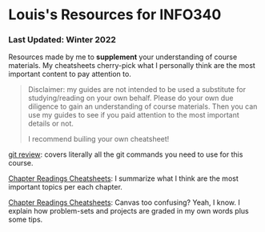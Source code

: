 # Louis's Resources for INFO340
### Last Updated: Winter 2022
Resources made by me to **supplement** your understanding of course materials. My cheatsheets cherry-pick what I personally think are the most important content to pay attention to. 

> Disclaimer: my guides are not intended to be used a substitute for studying/reading on your own behalf. Please do your own due diligence to gain an understanding of course materials. Then you can use my guides to see if you paid attention to the most important details or not. 
>
> I recommend builing your own cheatsheet!

[git review](git-cheatsheet.md): covers literally all the git commands you need to use for this course.

[Chapter Readings Cheatsheets](Chapter%20Readings%20Cheatsheets): I summarize what I think are the most important topics per each chapter.

[Chapter Readings Cheatsheets](Grading%20Cheatsheets): Canvas too confusing? Yeah, I know. I explain how problem-sets and projects are graded in my own words plus some tips.
